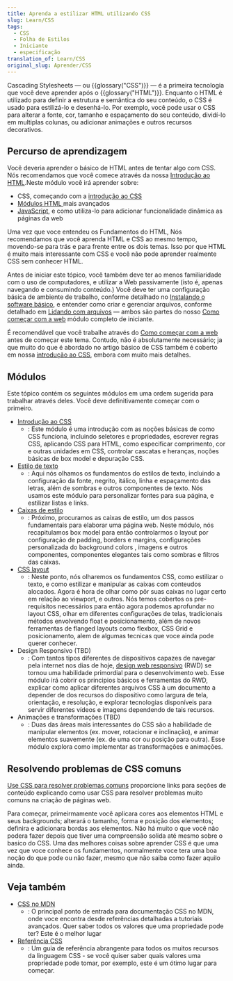 ```yaml
---
title: Aprenda a estilizar HTML utilizando CSS
slug: Learn/CSS
tags:
  - CSS
  - Folha de Estilos
  - Iniciante
  - especificação
translation_of: Learn/CSS
original_slug: Aprender/CSS
---
```

Cascading Stylesheets — ou {{glossary("CSS")}} — é a primeira tecnologia que você deve aprender após o {{glossary("HTML")}}. Enquanto o HTML é utilizado para definir a estrutura e semântica do seu conteúdo, o CSS é usado para estilizá-lo e desenhá-lo. Por exemplo, você pode usar o CSS para alterar a fonte, cor, tamanho e espaçamento do seu conteúdo, dividí-lo em multiplas colunas, ou adicionar animações e outros recursos decorativos.

## Percurso de aprendizagem

Você deveria aprender o básico de HTML antes de tentar algo com CSS. Nós recomendamos que você comece através da nossa [Introdução ao HTML](/pt-BR/docs/Learn/HTML/Introduction_to_HTML).Neste módulo você irá aprender sobre:

- CSS, começando com a [introdução ao CSS](/pt-BR/docs/Aprender/CSS/Introduction_to_CSS)
- [Módulos HTML ](/en-US/Learn/HTML#Modules)mais avançados
- [JavaScript](/pt-BR/docs/Learn/JavaScript), e como utiliza-lo para adicionar funcionalidade dinâmica as páginas da web

Uma vez que voce entendeu os Fundamentos do HTML, Nós recomendamos que você aprenda HTML e CSS ao mesmo tempo, movendo-se para trás e para frente entre os dois temas. Isso por que HTML é muito mais interessante com CSS e você não pode aprender realmente CSS sem conhecer HTML.

Antes de iniciar este tópico, você também deve ter ao menos familiaridade com o uso de computadores, e utilizar a Web passivamente (isto é, apenas navegando e consumindo conteúdo.) Você deve ter uma configuração básica de ambiente de trabalho, conforme detalhado no [Instalando o software básico](/pt-BR/docs/Learn/Getting_started_with_the_web/Installing_basic_software), e entender como criar e gerenciar arquivos, conforme detalhado em [Lidando com arquivos](/pt-BR/docs/Learn/Getting_started_with_the_web/Dealing_with_files) — ambos são partes do nosso [Como começar com a web](/pt-BR/docs/Learn/Getting_started_with_the_web) módulo completo de iniciante.

É recomendável que você trabalhe através do [Como começar com a web](/pt-BR/docs/Learn/Getting_started_with_the_web) antes de começar este tema. Contudo, não é absolutamente necessário; ja que muito do que é abordado no artigo básico de CSS também é coberto em nossa [introdução ao CSS](/pt-BR/docs/Aprender/CSS/Introduction_to_CSS), embora com muito mais detalhes.

## Módulos

Este tópico contém os seguintes módulos em uma ordem sugerida para trabalhar através deles. Você deve definitivamente começar com o primeiro.

- [Introdução ao CSS](/pt-BR/docs/Aprender/CSS/Introduction_to_CSS)
  - : Este módulo é uma introdução com as noções básicas de como CSS funciona, incluindo seletores e propriedades, escrever regras CSS, aplicando CSS para HTML, como especificar comprimento, cor e outras unidades em CSS, controlar cascatas e heranças, noções básicas de box model e depuração CSS.
- [Estilo de texto](/pt-BR/docs/Learn/CSS/Styling_text)
  - : Aqui nós olhamos os fundamentos do estilos de texto, incluindo a configuração da fonte, negrito, itálico, linha e espaçamento das letras, além de sombras e outros componentes de texto. Nós usamos este módulo para personalizar fontes para sua página, e estilizar listas e links.
- [Caixas de estilo](/pt-BR/docs/Learn/CSS/Styling_boxes)
  - : Próximo, procuramos as caixas de estilo, um dos passos fundamentais para elaborar uma página web. Neste módulo, nós recapitulamos box model para então controlarmos o layout por configuração de padding, borders e margins, configurações personalizada do background colors , imagens e outros componentes, componentes elegantes tais como sombras e filtros das caixas.
- [CSS layout](/pt-BR/docs/Learn/CSS/CSS_layout)
  - : Neste ponto, nós olharemos os fundamentos CSS, como estilizar o texto, e como estilizar e manipular as caixas com conteudos alocados. Agora é hora de olhar como pôr suas caixas no lugar certo em relação ao viewport, e outros. Nós temos cobertos os pré-requisitos necessários para então agora podemos aprofundar no layout CSS, olhar em diferentes configurações de telas, tradicionais métodos envolvendo float e posicionamento, além de novos ferramentas de flanged layouts como flexbox, CSS Grid e posicionamento, alem de algumas tecnicas que voce ainda pode querer conhecer.
- Design Responsivo (TBD)
  - : Com tantos tipos diferentes de dispositivos capazes de navegar pela internet nos dias de hoje, [design web responsivo](/pt-BR/docs/Web/Guide/Responsive_design) (RWD) se tornou uma habilidade primordial para o desenvolvimento web. Esse módulo irá cobrir os principios básicos e ferramentas do RWD, explicar como aplicar diferentes arquivos CSS à um documento a depender de dos recursos do dispositivo como largura de tela, orientação, e resolução, e explorar tecnologias disponíveis para servir diferentes vídeos e imagens dependendo de tais recursos.
- Animações e transformações (TBD)
  - : Duas das áreas mais interessantes do CSS são a habilidade de manipular elementos (ex. mover, rotacionar e inclinação), e animar elementos suavemente (ex. de uma cor ou posição para outra). Esse módulo explora como implementar as transformações e animações.

## Resolvendo problemas de CSS comuns

[Use CSS para resolver problemas comuns](/pt-BR/docs/Learn/CSS/Howto) proporcione links para seções de conteúdo explicando como usar CSS para resolver problemas muito comuns na criação de páginas web.

Para começar, primeirmamente você aplicara cores aos elementos HTML e seus backgrounds; alterará o tamanho, forma e posição dos elementos; definira e adicionara bordas aos elementos. Não há muito o que você não podera fazer depois que tiver uma compreensão solida até mesmo sobre o basico do CSS. Uma das melhores coisas sobre aprender CSS é que uma vez que voce conhece os fundamentos, normalmente voce tera uma boa noção do que pode ou não fazer, mesmo que não saiba como fazer aquilo ainda.

## Veja também

- [CSS no MDN](/pt-BR/docs/Web/CSS)
  - : O principal ponto de entrada para documentação CSS no MDN, onde voce encontra desde referências detalhadas a tutoriais avançados. Quer saber todos os valores que uma propriedade pode ter? Este é o melhor lugar
- [Referência CSS](/pt-BR/docs/Web/CSS/Reference)
  - : Um guia de referência abrangente para todos os muitos recursos da linguagem CSS - se você quiser saber quais valores uma propriedade pode tomar, por exemplo, este é um ótimo lugar para começar.
